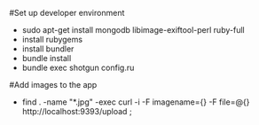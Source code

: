 #Set up developer environment
* sudo apt-get install mongodb libimage-exiftool-perl ruby-full
* install rubygems
* install bundler
* bundle install
* bundle exec shotgun config.ru


#Add images to the app
* find . -name "*.jpg" -exec curl -i -F imagename={} -F file=@{} http://localhost:9393/upload \;
